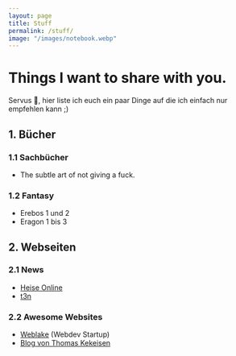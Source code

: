 ```yaml
---
layout: page
title: Stuff
permalink: /stuff/
image: "/images/notebook.webp"
---
```


# Things I want to share with you.

Servus 👋, hier liste ich euch ein paar Dinge auf die ich einfach nur empfehlen kann ;)

## 1. Bücher

### 1.1 Sachbücher

- The subtle art of not giving a fuck.

### 1.2 Fantasy

- Erebos 1 und 2
- Eragon 1 bis 3

## 2. Webseiten

### 2.1 News

- [Heise Online](https://www.heise.de)
- [t3n](https://t3n.de/)

### 2.2 Awesome Websites

- [Weblake](https://weblake.io) (Webdev Startup)
- [Blog von Thomas Kekeisen](https://thomaskekeisen.de/de/)
